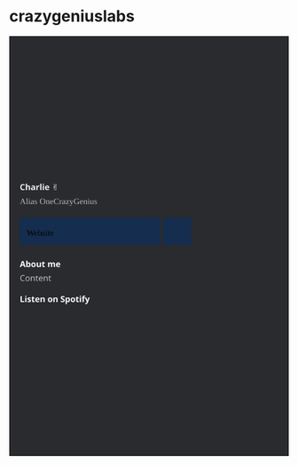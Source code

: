# crazygeniuslabs

<div align="center">
    <a href="https://onecrazygenius.com" alt="onecrazygenius.com">
        <img src="assets/discord.svg" width="auto" height="auto">
	</a>
</div>